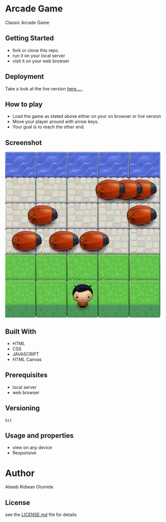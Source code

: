 # Arcade Game
  Classic Arcade Game

## Getting Started
  - fork or clone this repo.
  - run it on your local server
  - visit it on your web browser

## Deployment
  Take a look at the live version [here.....](https://olumide025.github.io/Arcade-Game/)  

## How to play  
  - Load the game as stated above either on your on browser or live version
  - Move your player around with arrow keys.
  - Your goal is to reach the other end.

## Screenshot

  ![mobile view](images/Frogger.png)

## Built With
  - HTML
  - CSS
  - JAVASCRIPT
  - HTML Canvas 

## Prerequisites
  - local server
  - web browser

## Versioning
    Git

## Usage and properties
  - view on any device
  - Responsive

# Author
  Abeeb Ridwan Olumide

## License
  see the [LICENSE.md](LICENSE.md) file for details
